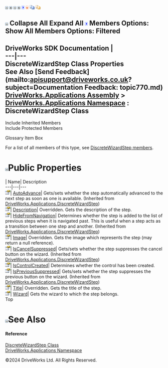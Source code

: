 ![](dotnetimages/collapse.gif) ![](dotnetimages/expand.gif) ![](dotnetimages/collapse.gif) ![](dotnetimages/expand.gif) ![](dotnetimages/drpdown.gif) ![](dotnetimages/drpdown_orange.gif) ![](dotnetimages/copycode.gif) ![](dotnetimages/copycodeHighlight.gif)

![](dotnetimages/collapse.gif) Collapse All Expand All ![](dotnetimages/drpdown.gif) Members Options: Show All  Members Options: Filtered   
---  
DriveWorks SDK Documentation  |   
---|---  
DiscreteWizardStep<TControl> Class Properties   
See Also [Send Feedback](mailto:apisupport@driveworks.co.uk?subject=Documentation Feedback: topic770.md)  
[DriveWorks.Applications Assembly](topic13.md) > [DriveWorks.Applications Namespace](topic16.md) : DiscreteWizardStep<TControl> Class  
---  
  
Include Inherited Members    
Include Protected Members    


Glossary Item Box

For a list of all members of this type, see [DiscreteWizardStep<TControl> members](topic771.md).

# ![](dotnetimages/collapse.gif)Public Properties

| Name| Description  
---|---|---  
![Public Property](dotnetimages/publicProperty.gif)| [AutoAdvance](topic759.md)| Gets/sets whether the step automatically advanced to the next step as soon as one is available. (Inherited from [DriveWorks.Applications.DiscreteWizardStep](topic750.md))  
![Public Property](dotnetimages/publicProperty.gif)| [Description](topic779.md)| Overridden. Gets the description of the step.   
![Public Property](dotnetimages/publicProperty.gif)| [HideFromNavigation](topic761.md)| Determines whether the step is added to the list of previous steps when it is navigated past. This is useful when a step acts as a transition between one step and another. (Inherited from [DriveWorks.Applications.DiscreteWizardStep](topic750.md))  
![Public Property](dotnetimages/publicProperty.gif)| [Image](topic780.md)| Overridden. Gets the image which represents the step (may return a null reference).   
![Public Property](dotnetimages/publicProperty.gif)| [IsCancelSuppressed](topic763.md)| Gets/sets whether the step suppresses the cancel button on the wizard. (Inherited from [DriveWorks.Applications.DiscreteWizardStep](topic750.md))  
![Public Property](dotnetimages/publicProperty.gif)| [IsControlCreated](topic781.md)| Determines whether the control has been created.   
![Public Property](dotnetimages/publicProperty.gif)| [IsPreviousSuppressed](topic764.md)| Gets/sets whether the step suppresses the previous button on the wizard. (Inherited from [DriveWorks.Applications.DiscreteWizardStep](topic750.md))  
![Public Property](dotnetimages/publicProperty.gif)| [Title](topic782.md)| Overridden. Gets the title of the step.   
![Public Property](dotnetimages/publicProperty.gif)| [Wizard](topic783.md)| Gets the wizard to which the step belongs.   
Top

# ![](dotnetimages/collapse.gif)See Also

#### Reference

[DiscreteWizardStep<TControl> Class](topic770.md)   
[DriveWorks.Applications Namespace](topic16.md)

©2024 DriveWorks Ltd. All Rights Reserved.

